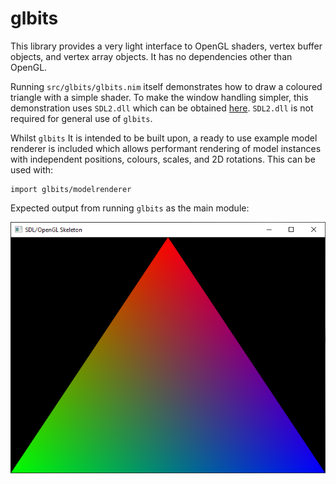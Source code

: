 # glbits

This library provides a very light interface to OpenGL shaders, vertex buffer objects, and vertex array objects. It has no dependencies other than OpenGL.

Running `src/glbits/glbits.nim` itself demonstrates how to draw a coloured triangle with a simple shader. To make the window handling simpler, this demonstration uses `SDL2.dll` which can be obtained [here](https://www.libsdl.org/download-2.0.php). `SDL2.dll` is not required for general use of `glbits`.

Whilst `glbits` It is intended to be built upon, a ready to use example model renderer is included which allows performant rendering of model instances with independent positions, colours, scales, and 2D rotations. This can be used with:

    import glbits/modelrenderer

Expected output from running `glbits` as the main module:

![Expected output from running glbits as the main module](https://github.com/rlipsc/glbits/blob/master/glbits.PNG "glBits output")
